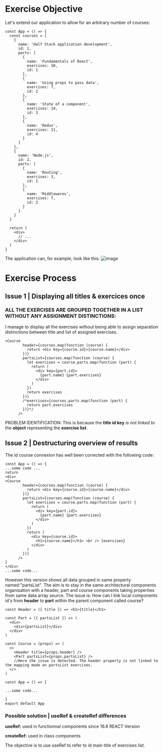 # Exercise Objective
Let's extend our application to allow for an arbitrary number of courses:
```
const App = () => {
  const courses = [
    {
      name: 'Half Stack application development',
      id: 1,
      parts: [
        {
          name: 'Fundamentals of React',
          exercises: 10,
          id: 1
        },
        {
          name: 'Using props to pass data',
          exercises: 7,
          id: 2
        },
        {
          name: 'State of a component',
          exercises: 14,
          id: 3
        },
        {
          name: 'Redux',
          exercises: 11,
          id: 4
        }
      ]
    }, 
    {
      name: 'Node.js',
      id: 2,
      parts: [
        {
          name: 'Routing',
          exercises: 3,
          id: 1
        },
        {
          name: 'Middlewares',
          exercises: 7,
          id: 2
        }
      ]
    }
  ]

  return (
    <div>
      // ...
    </div>
  )
}
```
The application can, for example, look like this:
![image](https://github.com/devstackweb3/osa2/assets/118926098/a96aada2-c37e-4578-aeb0-6baf505f2f20)

# Exercise Process

## Issue 1 | Displaying all titles & exercices once
### ALL THE EXERCISES ARE GROUPED TOGETHER IN A LIST WITHOUT ANY ASSIGNMENT DISTINCTIONS:
I manage to display all the exercises without being able to assign separation distinctions between title and list of assigned exercises.  

```
<Course
        header={courses.map(function (course) {
          return <div key={course.id}>{course.name}</div>
        })}
        partsList={courses.map(function (course) {
          let exercises = course.parts.map(function (part) {
            return (
              <div key={part.id}>
                {part.name} {part.exercises}
              </div>
            )
          })
          return exercises
        })}
        /*exercises={courses.parts.map(function (part) {
          return part.exercises
        })}*/
      />
```
PROBLEM IDENTIFICATION: This is because the **title id key** *is not linked to* the **object** representing the **exercise list**.

## Issue 2 | Destructuring overview of results
The id course connexion has well been corrected with the following code: 

```
const App = () => {
...some code ...
return
<div>
<Course
        header={courses.map(function (course) {
          return <div key={course.id}>{course.name}</div>
        })}
        partsList={courses.map(function (course) {
          let exercises = course.parts.map(function (part) {
            return (
              <div key={part.id}>
                {part.name} {part.exercises}
              </div>
            )
          })
          return (
            <div key={course.id}>
              <h1>{course.name}</h1> <br /> {exercises}
            </div>
          )
        })}
      />
}
</div>
...some code...
```
However this version shows all data grouped in same property named:"partsList". The aim is to stay in the same architectural components organisation with a header, part and course components taking properties from same data array source.
The issue is:
How can I link local components id's from **header** to **part** within the parent component called course?
```
const Header = ({ title }) => <h1>{title}</h1>

const Part = ({ partsList }) => (
  <div>
    <div>{partsList}</div>
  </div>
)

const Course = (props) => (
  <>
    <Header title={props.header} />
    <Part partsList={props.partsList} />
    //Here the issue is detected. The header property is not linked to the mapping made on partsList exercises. 
  </>
)

const App = () => {

...some code...

}
export default App
```
### Possible solution | useRef & createRef differences
**useRef:** used in functionnal components since 16.8 REACT Version

**createRef:** used in class components

The objective is to use useRef to refer to id main title of exercises list.

